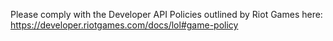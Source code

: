 Please comply with the Developer API Policies outlined by Riot Games here: https://developer.riotgames.com/docs/lol#game-policy
